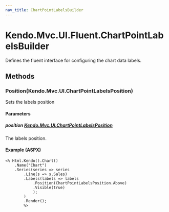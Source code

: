 ```yaml
---
nav_title: ChartPointLabelsBuilder
---
```


# Kendo.Mvc.UI.Fluent.ChartPointLabelsBuilder
Defines the fluent interface for configuring the chart data labels.




## Methods


### Position(Kendo.Mvc.UI.ChartPointLabelsPosition)
Sets the labels position


#### Parameters

##### position [Kendo.Mvc.UI.ChartPointLabelsPosition](/api/wrappers/aspnet-mvc/Kendo.Mvc.UI/ChartPointLabelsPosition)
The labels position.




#### Example (ASPX)
    <% Html.Kendo().Chart()
        .Name("Chart")
        .Series(series => series
            .Line(s => s.Sales)
            .Labels(labels => labels
                .Position(ChartPointLabelsPosition.Above)
                .Visible(true)
                );
            )
            .Render();
            %>



